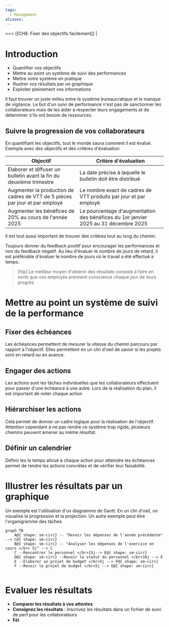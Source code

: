 ```yaml
---
tags:
  - Management
aliases:
---
```

<<< [[CH8. Fixer des objectifs facilement]] |
# Introduction
- Quantifier vos objectifs
- Mettre au point un système de suivi des performances
- Mettre votre système en pratique
- Illustrer vos résultats par un graphique
- Exploiter pleinement vos informations

Il faut trouver un juste milieu entre le système bureaucratique et le manque de vigilance.
Le but d'un suivi de performance n'est pas de sanctionner les collaborateurs mais de les aider à respecter leurs engagements et de déterminer s'ils ont besoin de ressources.

## Suivre la progression de vos collaborateurs
En quantifiant les objectifs, tout le monde saura comment il est évalué. Exemple avec des objectifs et des critères d'évaluation


| Objectif                                                                     | Critère d'évaluation                                                                |
| ---------------------------------------------------------------------------- | ----------------------------------------------------------------------------------- |
| Elaborer et diffuser un bulletin avant la fin du deuxième trimestre          | La date précise à laquelle le bulletin doit être distribué                          |
| Augmenter la production de cadres de VTT de 5 pièces par jour et par employé | Le nombre exact de cadres de VTT produits par jour et par employé                   |
| Augmenter les bénéfices de 20% au cours de l'année 2025                      | Le pourcentage d'augmentation des bénéfices du 1er janvier 2025 au 31 décembre 2025 |
Il est tout aussi important de trouver des critères tout au long du chemin.

Toujours donner du feedback positif pour encourager les performances et non du feedback négatif.
Au lieu d'évaluer le nombre de jours de retard, il est préférable d'évaluer le nombre de jours où le travail a été effectué à temps.

>[!tip] Le meilleur moyen d'obtenir des résultats consiste à faire en sorte que vos employés prennent conscience chaque jour de leurs progrès

# Mettre au point un système de suivi de la performance
## Fixer des échéances
Les échéances permettent de mesurer la vitesse du chemin parcouru par rapport à l'objectif. Elles permettent en un clin d'oeil de savoir si les projets sont en retard ou en avance.

## Engager des actions
Les actions sont les tâches individuelles que les collaborateurs effectuent pour passer d'une échéance à une autre. Lors de la réalisation du plan, il est important de noter chaque action

## Hiérarchiser les actions
Cela permet de donner un cadre logique pour la réalisation de l'objectif. Attention cependant à ne pas rendre ce système trop rigide, plusieurs chemins peuvent amener au même résultat.

## Définir un calendrier
Définir les le temps alloué à chaque action pour atteindre les échéances permet de rendre les actions concrètes et de vérifier leur faisabilité.

# Illustrer les résultats par un graphique
Un exemple est l'utilisation d'un diagramme de Gantt. En un clin d'oeil, on visualise la progression et la projection.
Un autre exemple peut être l'organigramme des tâches
```mermaid
graph TB
    A@{ shape: sm-circ} -- "Revoir les dépenses de l'année précédente" --> C@{ shape: sm-circ}
    B@{ shape: sm-circ} -- "Analyser les dépenses de l'exercice en cours </br> 5j" --> C
    C --Rencontrer le personnel </br>15j--> E@{ shape: sm-circ}
    D@{ shape: sm-circ} --Revoir le statut du personnel </br>10j --> E
    E --Elaborer un projet de budget </br>5j --> F@{ shape: sm-circ}
    F --Revoir le projet de budget </br>5j --> G@{ shape: sm-circ}


```

# Evaluer les résultats
- **Comparer les résultats à vos attentes**
- **Consignez les résultats** : Inscrivez les résultats dans un fichier de suivi de perf pour les collaborateurs
- **Fél**